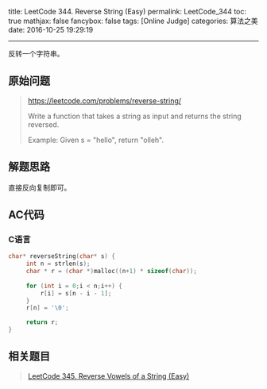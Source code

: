 title: LeetCode 344. Reverse String (Easy)
permalink: LeetCode_344
toc: true
mathjax: false
fancybox: false
tags: [Online Judge]
categories: 算法之美
date: 2016-10-25 19:29:19

---

反转一个字符串。

<!--more-->

## 原始问题

> https://leetcode.com/problems/reverse-string/
>
> Write a function that takes a string as input and returns the string reversed.
> 
> Example:
> Given s = "hello", return "olleh".


## 解题思路

直接反向复制即可。

## AC代码

### C语言

```c
char* reverseString(char* s) {
     int n = strlen(s);
     char * r = (char *)malloc((n+1) * sizeof(char));
     
     for (int i = 0;i < n;i++) {
         r[i] = s[n - i - 1];
     }
     r[n] = '\0';

     return r;
}
```

## 相关题目

> [LeetCode 345. Reverse Vowels of a String (Easy)](/2016/10/25/LeetCode_345/)
